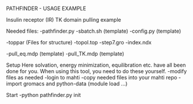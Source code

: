 PATHFINDER - USAGE EXAMPLE

Insulin receptor (IR) TK domain pulling example

Needed files:
-pathfinder.py
-sbatch.sh (template)
-config.py (template)

-toppar (Files for structure)
-topol.top
-step7.gro 
-index.ndx

-pull_eq.mdp (template)
-pull_TK.mdp (template)

Setup
Here solvation, energy minimization, equilibration etc. have all been done for you.
When using this tool, you need to do these yourself.
-modify files as needed
-login to mahti
-copy needed files into your mahti repo
-import gromacs and python-data
(module load ...)

Start
-python pathfinder.py init